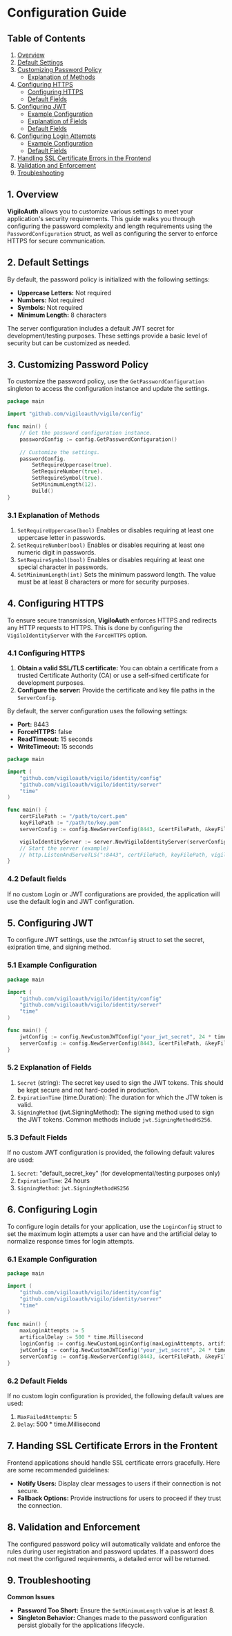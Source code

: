 # Configuration Guide

## Table of Contents
1. [Overview](#1-overview)
2. [Default Settings](#2-default-settings)
3. [Customizing Password Policy](#3-customizing-password-policy)
    - [Explanation of Methods](#31-explanation-of-methods)
4. [Configuring HTTPS](#4-configuring-https)
    - [Configuring HTTPS](#41-configuring-https)
	- [Default Fields](#42-default-fields)
5. [Configuring JWT](#5-configuring-jwt)
    - [Example Configuration](#51-example-configuration)
    - [Explanation of Fields](#52-explanation-of-fields)
    - [Default Fields](#53-default-fields)
6. [Configuring Login Attempts](#6-configuring-login-attempts)
	- [Example Configuration](#61-example-configuration)
	- [Default Fields](#62-default-fields)
7. [Handling SSL Certificate Errors in the Frontend](#7-handling-ssl-certificate-errors-in-the-frontend)
8. [Validation and Enforcement](#8-validation-and-enforcement)
9. [Troubleshooting](#9-troubleshooting)

## 1. Overview
**VigiloAuth** allows you to customize various settings to meet your application's security requirements. This guide walks you through configuring the password complexity and length requirements using the `PasswordConfiguration` struct, as well as configuring the server to enforce HTTPS for secure communication.

## 2. Default Settings
By default, the password policy is initialized with the following settings:
- **Uppercase Letters:** Not required 
- **Numbers:** Not required 
- **Symbols:** Not required 
- **Minimum Length:** 8 characters

The server configuration includes a default JWT secret for development/testing purposes. These settings provide a basic level of security but can be customized as needed.

## 3. Customizing Password Policy
To customize the password policy, use the `GetPasswordConfiguration` singleton to access the configuration instance and update the settings.
```go
package main

import "github.com/vigiloauth/vigilo/config"

func main() {
	// Get the password configuration instance.
	passwordConfig := config.GetPasswordConfiguration()
	
	// Customize the settings.
	passwordConfig.
		SetRequireUppercase(true).
		SetRequireNumber(true).
		SetRequireSymbol(true).
		SetMinimumLength(12).
		Build()
}
```

### 3.1 Explanation of Methods
1. `SetRequireUppercase(bool)` Enables or disables requiring at least one uppercase letter in passwords. 
2. `SetRequireNumber(bool)` Enables or disables requiring at least one numeric digit in passwords. 
3. `SetRequireSymbol(bool)` Enables or disables requiring at least one special character in passwords. 
4. `SetMinimumLength(int)` Sets the minimum password length. The value must be at least 8 characters or more for security purposes.

## 4. Configuring HTTPS
To ensure secure transmission, **VigiloAuth** enforces HTTPS and redirects any HTTP requests to HTTPS. This is done by configuring the `VigiloIdentityServer` with the `ForceHTTPS` option.

### 4.1 Configuring HTTPS
1. **Obtain a valid SSL/TLS certificate:** You can obtain a certificate from a trusted Certificate Authority (CA) or use a self-sifned certificate for development purposes.
2. **Configure the server:** Provide the certificate and key file paths in the `ServerConfig`.

By default, the server configuration uses the following settings:
- **Port:** 8443
- **ForceHTTPS:** false
- **ReadTimeout:** 15 seconds
- **WriteTimeout:** 15 seconds

```go
package main

import (
    "github.com/vigiloauth/vigilo/identity/config"
    "github.com/vigiloauth/vigilo/identity/server"
    "time"
)

func main() {
	certFilePath := "/path/to/cert.pem"
	keyFilePath := "/path/to/key.pem"
    serverConfig := config.NewServerConfig(8443, &certFilePath, &keyFilePath, true, 15*time.Second, 15*time.Second)

	vigiloIdentityServer := server.NewVigiloIdentityServer(serverConfig)
	// Start the server (example)
    // http.ListenAndServeTLS(":8443", certFilePath, keyFilePath, vigiloIdentityServer.Router())
}
```
### 4.2 Default fields
If no custom Login or JWT configurations are provided, the application will use the default login and JWT configuration.

## 5. Configuring JWT
To configure JWT settings, use the `JWTConfig` struct to set the secret, exipration time, and signing method.

### 5.1 Example Configuration
```go
package main

import (
    "github.com/vigiloauth/vigilo/identity/config"
    "github.com/vigiloauth/vigilo/identity/server"
    "time"
)

func main() {
	jwtConfig := config.NewCustomJWTConfig("your_jwt_secret", 24 * time.Hour, jwt.SigningMethodHS256)
	serverConfig := config.NewServerConfig(8443, &certFilePath, &keyFilePath, true, 15*time Second, 15*time.Second, jwtConfig)
}
```
### 5.2 Explanation of Fields
1. `Secret` (string): The secret key used to sign the JWT tokens. This should be kept secure and not hard-coded in production.
2. `ExpirationTime` (time.Duration): The duration for which the JTW token is valid.
3. `SigningMethod` (jwt.SigningMethod): The signing method used to sign the JWT tokens. Common methods include `jwt.SigningMethodHS256`.

### 5.3 Default Fields
If no custom JWT configuration is provided, the following default valures are used:
1. `Secret`: "default_secret_key" (for developmental/testing purposes only)
2. `ExpirationTime`: 24 hours
3. `SigningMethod`: `jwt.SigningMethodHS256`

## 6. Configuring Login 
To configure login details for your application, use the `LoginConfig` struct to set the maximum login attempts a user can have and the artificial delay to normalize response times for login attempts.

### 6.1 Example Configuration
```go
package main

import (
    "github.com/vigiloauth/vigilo/identity/config"
    "github.com/vigiloauth/vigilo/identity/server"
    "time"
)

func main() {
	maxLoginAttempts := 5
	artificalDelay := 500 * time.Millisecond
	loginConfig := config.NewCustomLoginConfig(maxLoginAttempts, artificialDelay)
	jwtConfig := config.NewCustomJWTConfig("your_jwt_secret", 24 * time.Hour, jwt.SigningMethodHS256)
	serverConfig := config.NewServerConfig(8443, &certFilePath, &keyFilePath, true, 15*time Second, 15*time.Second, jwtConfig, loginConfig)
}
```

### 6.2 Default Fields
If no custom login configuration is provided, the following default values are used:
1. `MaxFailedAttempts`: 5
2. `Delay`: 500 * time.Millisecond

## 7. Handing SSL Certificate Errors in the Frontent
Frontend applications should handle SSL certificate errors gracefully. Here are some recommended guidelines:
- **Notify Users:** Display clear messages to users if their connection is not secure.
- **Fallback Options:** Provide instructions for users to proceed if they trust the connection.

## 8. Validation and Enforcement
The configured password policy will automatically validate and enforce the rules during user registration and password updates. If a password does not meet the configured requirements, a detailed error will be returned.

## 9. Troubleshooting
**Common Issues**
- **Password Too Short:** Ensure the `SetMinimumLength` value is at least 8.
- **Singleton Behavior:** Changes made to the password configuration persist globally for the applications lifecycle.
